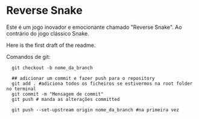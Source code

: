 # Reverse Snake

Este é um jogo inovador e emocionante chamado "Reverse Snake". Ao contrário do jogo clássico Snake.



Here is the first draft of the readme.

Comandos de git:

```shell
  git checkout -b nome_da_branch

  ## adicionar um commit e fazer push para o repository
  git add . #adiciona todos os ficheiros se estivermos na root folder no terminal
  git commit -m "Mensagem de commit"
  git push # manda as alterações committed

  git push --set-upstream origin nome_da_branch #na primeira vez

```
